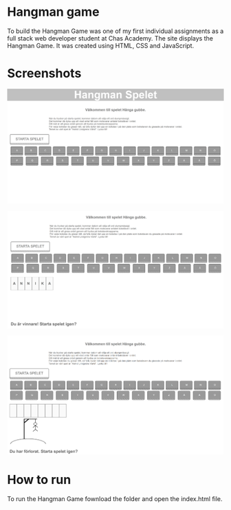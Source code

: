 # Hangman game

To build the Hangman Game was one of my first individual assignments as a full stack web developer student at Chas Academy. The site displays the Hangman Game. It was created using HTML, CSS and JavaScript.

# Screenshots

![Start](https://github.com/Ekaterina-V/Hangman-Game/blob/master/images/Start.png)

![Finish](https://github.com/Ekaterina-V/Hangman-Game/blob/master/images/Finish.png)

![Try again](https://github.com/Ekaterina-V/Hangman-Game/blob/master/images/Try%20again.png)


# How to run 

To run the Hangman Game fownload the folder and open the index.html file.


